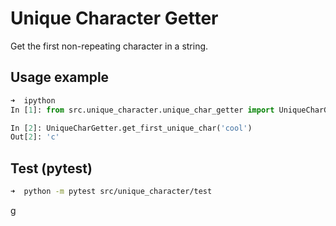 # Unique Character Getter

Get the first non-repeating character in a string.

## Usage example

```python
➜  ipython
In [1]: from src.unique_character.unique_char_getter import UniqueCharGetter

In [2]: UniqueCharGetter.get_first_unique_char('cool')
Out[2]: 'c'
```

## Test (pytest)

```sh
➜  python -m pytest src/unique_character/test
```
g
